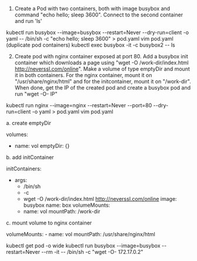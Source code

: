 1. Create a Pod with two containers, both with image busybox and command "echo hello; sleep 3600". Connect to the second container and run 'ls'

kubectl run busybox --image=busybox --restart=Never --dry-run=client -o yaml -- /bin/sh -c "echo hello; sleep 3600" > pod.yaml
vim pod.yaml (duplicate pod containers)
kubectl exec busybox -it -c busybox2 -- ls

2. Create pod with nginx container exposed at port 80. Add a busybox init container which downloads a page using "wget -O /work-dir/index.html http://neverssl.com/online". Make a volume of type emptyDir and mount it in both containers. For the nginx container, mount it on "/usr/share/nginx/html" and for the initcontainer, mount it on "/work-dir". When done, get the IP of the created pod and create a busybox pod and run "wget -O- IP"

kubectl run nginx --image=nginx --restart=Never --port=80 --dry-run=client -o yaml > pod.yaml
vim pod.yaml

a. create emptyDir

volumes:

- name: vol
  emptyDir: {}

b. add initContainer

initContainers:

- args:
  - /bin/sh
  - -c
  - wget -O /work-dir/index.html http://neverssl.com/online
    image: busybox
    name: box
    volumeMounts:
  - name: vol
    mountPath: /work-dir

c. mount volume to nginx container

volumeMounts: - name: vol
mountPath: /usr/share/nginx/html

kubectl get pod -o wide
kubectl run busybox --image=busybox --restart=Never --rm -it -- /bin/sh -c "wget -O- 172.17.0.2"
